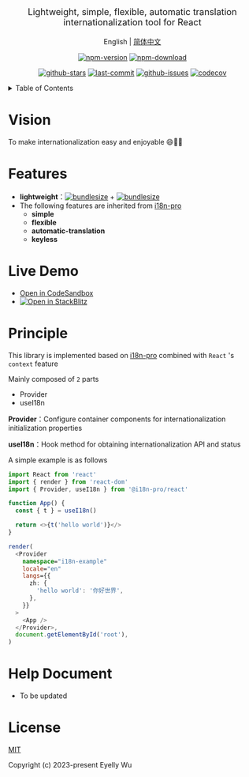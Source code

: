 <div align="center">
  <p style="font-size: 18px;">Lightweight, simple, flexible, automatic translation internationalization tool for React</p>

English | [简体中文](https://github.com/i18n-pro/react-i18n-pro/blob/v0.1.0-alpha.2/README_zh-CN.md)



[![npm-version](https://img.shields.io/npm/v/@i18n-pro/react.svg?style=flat-square "npm-version")](https://www.npmjs.com/package/@i18n-pro/react "npm")
[![npm-download](https://img.shields.io/npm/dm/@i18n-pro/react "npm-download")](https://www.npmjs.com/package/@i18n-pro/react "npm")

[![github-stars](https://img.shields.io/github/stars/i18n-pro/react-i18n-pro?style=social "github-stars")](https://github.com/i18n-pro/react-i18n-pro/stargazers "github-stars")
[![last-commit](https://img.shields.io/github/last-commit/i18n-pro/react-i18n-pro/main "last-commit")](https://github.com/i18n-pro/react-i18n-pro/commits/main "last-commit")
[![github-issues](https://img.shields.io/github/issues-raw/i18n-pro/react-i18n-pro "github-issues")](https://github.com/i18n-pro/react-i18n-pro/issues "github-issues")
[![codecov](https://codecov.io/gh/i18n-pro/react-i18n-pro/branch/main/graph/badge.svg?token=GQ6S1GPFCM "codecov")](https://codecov.io/gh/i18n-pro/react-i18n-pro "codecov")

</div>
<details >
  <summary>Table of Contents</summary>

  [Vision](#vision)<br/>
  [Features](#features)<br/>
  [Live Demo](#live-demo)<br/>
  [Principle](#principle)<br/>
  [Help Document](#help-document)<br/>
  [License](#license)<br/>

</details>


# Vision
To make internationalization easy and enjoyable 😄💪🏻
# Features

* **lightweight**：[![bundlesize](https://img.shields.io/bundlephobia/minzip/i18n-pro?color=brightgreen&style=plastic "i18n-pro-bundlesize")](https://bundlephobia.com/package/i18n-pro "i18n-pro-bundlesize") + [![bundlesize](https://img.shields.io/bundlephobia/minzip/@i18n-pro/react?color=brightgreen&style=plastic "bundlesize")](https://bundlephobia.com/package/@i18n-pro/react "bundlesize")
* The following features are inherited from  [i18n-pro](https://github.com/eyelly-wu/i18n-pro "i18n-pro") 
   * **simple**
   * **flexible**
   * **automatic-translation**
   * **keyless**


# Live Demo

* [Open in CodeSandbox](https://codesandbox.io/p/github/i18n-pro/react-i18n-pro-demo/main?file=README.md)
* [![Open in StackBlitz](https://developer.stackblitz.com/img/open_in_stackblitz_small.svg "Open in StackBlitz")](https://stackblitz.com/edit/react-i18n-pro-demo?file=README.md)


# Principle
This library is implemented based on  [i18n-pro](https://github.com/eyelly-wu/i18n-pro "i18n-pro")  combined with  `React` 's  `context`  feature

Mainly composed of  `2`  parts
* Provider
* useI18n



**Provider**：Configure container components for internationalization initialization properties

**useI18n**：Hook method for obtaining internationalization API and status



A simple example is as follows
```typescript react
import React from 'react'
import { render } from 'react-dom'
import { Provider, useI18n } from '@i18n-pro/react'

function App() {
  const { t } = useI18n()

  return <>{t('hello world')}</>
}

render(
  <Provider
    namespace="i18n-example"
    locale="en"
    langs={{
      zh: {
        'hello world': '你好世界',
      },
    }}
  >
    <App />
  </Provider>,
  document.getElementById('root'),
)
```

# Help Document

* To be updated


# License
[MIT](./LICENSE)

Copyright (c) 2023-present Eyelly Wu